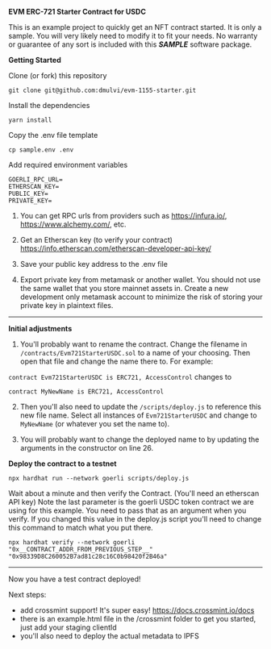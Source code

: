 **EVM ERC-721 Starter Contract for USDC**

This is an example project to quickly get an NFT contract started. It is only a sample. You will very likely need to modify it to fit your needs. No warranty or guarantee of any sort is included with this ***SAMPLE*** software package.

**Getting Started**

Clone (or fork) this repository

`git clone git@github.com:dmulvi/evm-1155-starter.git`

Install the dependencies

`yarn install`

Copy the .env file template

`cp sample.env .env`

Add required environment variables

```env
GOERLI_RPC_URL=
ETHERSCAN_KEY=
PUBLIC_KEY=
PRIVATE_KEY=
```

1. You can get RPC urls from providers such as https://infura.io/, https://www.alchemy.com/, etc. 

2. Get an Etherscan key (to verify your contract)
https://info.etherscan.com/etherscan-developer-api-key/

3. Save your public key address to the .env file

4. Export private key from metamask or another wallet. You should not use the same wallet that you store mainnet assets in. Create a new development only metamask account to minimize the risk of storing your private key in plaintext files. 

---
**Initial adjustments**
1. You'll probably want to rename the contract. Change the filename in `/contracts/Evm721StarterUSDC.sol` to a name of your choosing. Then open that file and change the name there to. For example:

`contract Evm721StarterUSDC is ERC721, AccessControl` 
changes to

`contract MyNewName is ERC721, AccessControl`

2. Then you'll also need to update the `/scripts/deploy.js` to reference this new file name. Select all instances of `Evm721StarterUSDC` and change to `MyNewName` (or whatever you set the name to).

3. You will probably want to change the deployed name to by updating the arguments in the constructor on line 26. 

**Deploy the contract to a testnet**

`npx hardhat run --network goerli scripts/deploy.js`

Wait about a minute and then verify the Contract. (You'll need an etherscan API key)
Note the last parameter is the goerli USDC token contract we are using for this example. You need to pass that as an argument when you verify. If you changed this value in the deploy.js script you'll need to change this command to match what you put there. 

`npx hardhat verify --network goerli "0x__CONTRACT_ADDR_FROM_PREVIOUS_STEP__" "0x98339D8C260052B7ad81c28c16C0b98420f2B46a"`

---

Now you have a test contract deployed!

Next steps:

* add crossmint support! It's super easy! https://docs.crossmint.io/docs
* there is an example.html file in the /crossmint folder to get you started, just add your staging clientId
* you'll also need to deploy the actual metadata to IPFS 
